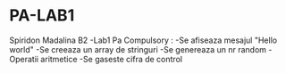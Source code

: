 # PA-LAB1
Spiridon Madalina B2 -Lab1 Pa
Compulsory :
-Se afiseaza mesajul "Hello world"
-Se creeaza un array de stringuri
-Se genereaza un nr random 
-Operatii aritmetice 
-Se gaseste cifra de control 

